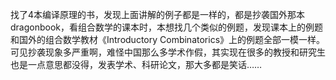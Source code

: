 找了4本编译原理的书，发现上面讲解的例子都是一样的，都是抄袭国外那本dragonbook，看组合数学的课本时，本想找几个类似的例题，发现课本上的例题和国外的组合数学教材《Introductory Combinatorics》上的例题全部一模一样。可见抄袭现象多严重啊，难怪中国那么多学术作假，其实现在很多的教授和研究生也是一点意思都没得，发表学术、科研论文，那大多都是笑话……